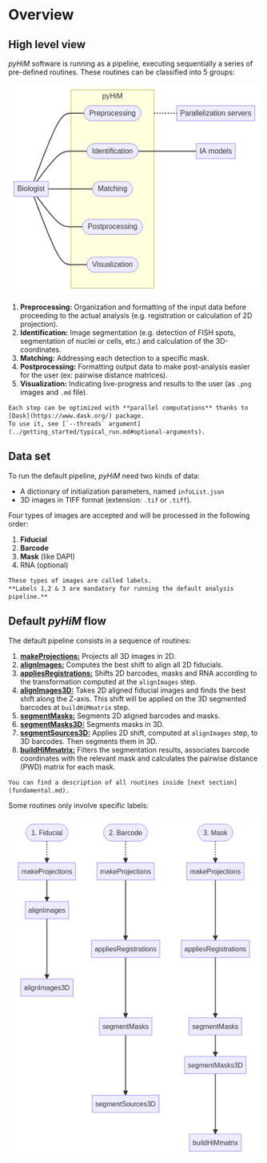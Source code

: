 # Overview

## High level view

*pyHiM* software is running as a pipeline, executing sequentially a series of pre-defined routines.
These routines can be classified into 5 groups:

![diagram of visualization](../_static/diagrams/use_cases.png)

1. **Preprocessing:** Organization and formatting of the input data before proceeding to the actual analysis (e.g. registration or calculation of 2D projection).
2. **Identification:** Image segmentation (e.g. detection of FISH spots, segmentation of nuclei or cells, etc.) and calculation of the 3D-coordinates.
3. **Matching:** Addressing each detection to a specific mask.
4. **Postprocessing:** Formatting output data to make post-analysis easier for the user (ex: pairwise distance matrices).
5. **Visualization:** Indicating live-progress and results to the user (as `.png` images and `.md` file).

```{note}
Each step can be optimized with **parallel computations** thanks to [Dask](https://www.dask.org/) package.
To use it, see [`--threads` argument](../getting_started/typical_run.md#optional-arguments).
```

## Data set

To run the default pipeline, *pyHiM* need two kinds of data:
- A dictionary of initialization parameters, named `infoList.json`
- 3D images in TIFF format (extension: `.tif` or `.tiff`). 

Four types of images are accepted and will be processed in the following order:
1. **Fiducial**
2. **Barcode**
3. **Mask** (like DAPI)
4. RNA (optional)

```{note}
These types of images are called labels.
**Labels 1,2 & 3 are mandatory for running the default analysis pipeline.**
```

## Default *pyHiM* flow

The default pipeline consists in a sequence of routines:

1. [**makeProjections:**](modules/preprocessing/make_projections.md) Projects all 3D images in 2D.
2. [**alignImages:**](modules/preprocessing/align_images.md) Computes the best shift to align all 2D fiducials.
3. [**appliesRegistrations:**](modules/preprocessing/applies_registrations.md) Shifts 2D barcodes, masks and RNA according to the transformation computed at the `alignImages` step.
4. [**alignImages3D:**](modules/preprocessing/align_images_3d.md) Takes 2D aligned fiducial images and finds the best shift along the Z-axis. This shift will be applied on the 3D segmented barcodes at `buildHiMmatrix` step.
5. [**segmentMasks:**](modules/identification/segment_masks.md) Segments 2D aligned barcodes and masks.
6. [**segmentMasks3D:**](modules/identification/segment_masks_3d.md) Segments masks in 3D.
7. [**segmentSources3D:**](modules/identification/segment_sources_3d.md) Applies 2D shift, computed at `alignImages` step, to 3D barcodes. Then segments them in 3D.
8. [**buildHiMmatrix:**](modules/building_traces.md#build-traces-old-method) Filters the segmentation results, associates barcode coordinates with the relevant mask and calculates the pairwise distance (PWD) matrix for each mask.

```{note}
You can find a description of all routines inside [next section](fundamental.md).
```

Some routines only involve specific labels:

![default_pipeline_screenshot](../_static/default_pipeline.png)
